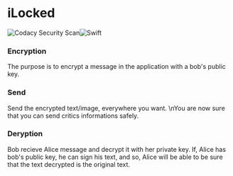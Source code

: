 # iLocked
![Codacy Security Scan](https://github.com/DevNathan/iLocked/workflows/Codacy%20Security%20Scan/badge.svg?branch=master)![Swift](https://github.com/DevNathan/iLocked/workflows/Swift/badge.svg)
### Encryption
The purpose is to encrypt a message in the application with a bob's public key.

### Send 
Send the encrypted text/image, everywhere you want. \nYou are now sure that you can send critics informations safely.

### Deryption
Bob recieve Alice message and decrypt it with her private key. If, Alice has bob's public key, he can sign his text, and so, Alice will be able to be sure that the text decrypted is the original text.


